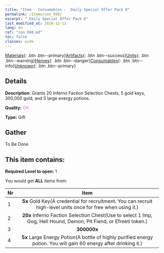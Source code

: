 ```yaml
---
title: "Item - Consumables -  Daily Special Offer Pack D"
permalink: /Items/con_998/
excerpt: " Daily Special Offer Pack D"
last_modified_at: 2020-12-11
lang: en
ref: "con_998.md"
toc: false
classes: wide
---
```

 [Materials](/Items/){: .btn .btn--primary}[Artifacts](/Items/Artifacts/){: .btn .btn--success}[Units](/Items/Units/){: .btn .btn--warning}[Heroes](/Items/Heroes/){: .btn .btn--danger}[Consumables](/Items/Consumables/){: .btn .btn--info}[Unknown](/Items/Unknown/){: .btn .btn--primary}

## Details
 **Description:** Grants 20 Inferno Faction Selection Chests, 5 gold keys, 300,000 gold, and 5 large energy potions.

 **Quality:** <span style="color: #DA70D6">OK</span>

 **Type:** Gift

## Gather

  To Be Done

## This item contains:

 **Required Level to open:** 1

 You would get **ALL** items  from:

  | Nr |      Item    |
  |:---|:------------:|
  | 1 |  **5x** Gold Key(A credential for recruitment. You can recruit high-level units once for free when using it.) | 
  | 2 |  **20x** Inferno Faction Selection Chest(Use to select 1 Imp, Gog, Hell Hound, Demon, Pit Fiend, or Efreeti token.) | 
  | 3 |  **300000x** <i class="fas fa-coins"/> | 
  | 4 |  **5x** Large Energy Potion(A bottle of highly purified energy potion. You will gain 60 energy after drinking it.) | 
